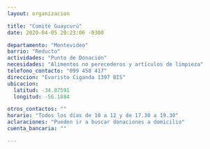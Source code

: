 ```yaml
---
layout: organizacion

title: "Comité Guaycurú"
date: 2020-04-05 20:23:06 -0300

departamento: "Montevideo"
barrio: "Reducto"
actividades: "Punto de Donación"
necesidades: "Alimentos no perecederos y artículos de limpieza"
telefono_contacto: "099 458 417"
direccion: "Evaristo Ciganda 1397 BIS"
ubicacion:
  latitud: -34.87591
  longitud: -56.1884

otros_contactos: ""
horario: "Todos los días de 10 a 12 y de 17.30 a 19.30"
aclaraciones: "Pueden ir a buscar donaciones a domicilio"
cuenta_bancaria: ""

---
```

